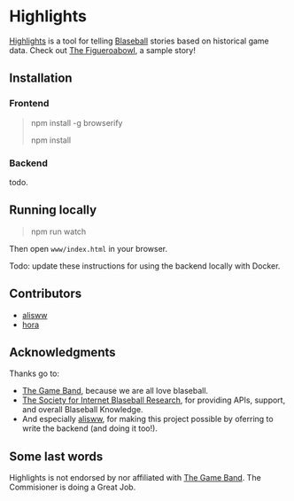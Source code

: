 # Highlights

[Highlights](https://highlights.sibr.dev/) is a tool for telling [Blaseball](https://www.blaseball.com/) stories based on historical game data. Check out [The Figueroabowl](https://highlights.sibr.dev/story?id=2jMm9B76VVoV5VMP), a sample story!

## Installation

### Frontend

> npm install -g browserify
> 
> npm install

### Backend

todo.

## Running locally

> npm run watch

Then open `www/index.html` in your browser.

Todo: update these instructions for using the backend locally with Docker.

## Contributors

- [alisww](https://github.com/alisww)
- [hora](https://github.com/hora)

## Acknowledgments

Thanks go to:

- [The Game Band](https://thegameband.com/), because we are all love blaseball.
- [The Society for Internet Blaseball Research](https://sibr.dev/), for providing
  APIs, support, 
  and overall Blaseball Knowledge.
- And especially [alisww](https://github.com/alisww), for making this project possible by oferring to write the backend (and doing it too!).

## Some last words

Highlights is not endorsed by nor affiliated with [The Game
Band](https://thegameband.com/).
The Commisioner is doing a Great Job.

